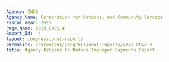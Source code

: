 ```yaml
---
Agency: CNCS
Agency_Name: Corporation for National and Community Service
Fiscal_Year: 2023
Page_Name: 2023_CNCS_4
Report_Id: '4'
layout: congressional-reports
permalink: /resources/congressional-reports/2023_CNCS_4
title: Agency Actions to Reduce Improper Payments Report
---
```

